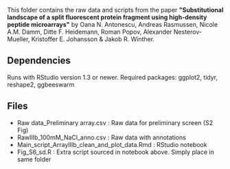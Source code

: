 This folder contains the raw data and scripts from the paper __"Substitutional landscape of a split fluorescent protein fragment using high-density peptide microarrays"__ by Oana N. Antonescu, Andreas Rasmussen, Nicole A.M. Damm, Ditte F. Heidemann, Roman Popov, Alexander Nesterov-Mueller, Kristoffer E. Johansson & Jakob R. Winther.

Dependencies
------------

Runs with RStudio version 1.3 or newer. Required packages: ggplot2, tidyr, reshape2, ggbeeswarm

Files
-----

- Raw data_Preliminary array.csv : Raw data for preliminary screen (S2 Fig)
- RawIIIb_100mM_NaCl_anno.csv : Raw data with annotations
- Main_script_ArrayIIIb_clean_and_plot_data.Rmd : RStudio notebook 
- Fig_S6_sd.R : Extra script sourced in notebook above. Simply place in same folder
